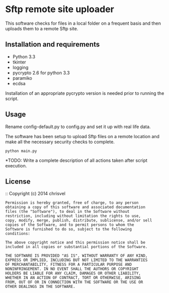 Sftp remote site uploader
=================================================================

This software checks for files in a local folder on a frequent basis and then uploads them to a remote Sftp site.


Installation and requirements
-----------------------------

- Python 3.3
- tkinter
- logging
- pycrypto 2.6 for python 3.3
- paramiko
- ecdsa

Installation of an appropriate pycrypto version is needed prior to running the script.

Usage
-----

Rename config-default.py to config.py and set it up with real life data.

The software has been setup to upload Sftp files on a remote location and make all the necessary security checks to complete.

    python main.py

*TODO: Write a complete description of all actions taken after script execution.

License
-------
::
    Copyright (c) 2014 chrisvel

    Permission is hereby granted, free of charge, to any person
    obtaining a copy of this software and associated documentation
    files (the "Software"), to deal in the Software without
    restriction, including without limitation the rights to use,
    copy, modify, merge, publish, distribute, sublicense, and/or sell
    copies of the Software, and to permit persons to whom the
    Software is furnished to do so, subject to the following
    conditions:

    The above copyright notice and this permission notice shall be
    included in all copies or substantial portions of the Software.

    THE SOFTWARE IS PROVIDED "AS IS", WITHOUT WARRANTY OF ANY KIND,
    EXPRESS OR IMPLIED, INCLUDING BUT NOT LIMITED TO THE WARRANTIES
    OF MERCHANTABILITY, FITNESS FOR A PARTICULAR PURPOSE AND
    NONINFRINGEMENT. IN NO EVENT SHALL THE AUTHORS OR COPYRIGHT
    HOLDERS BE LIABLE FOR ANY CLAIM, DAMAGES OR OTHER LIABILITY,
    WHETHER IN AN ACTION OF CONTRACT, TORT OR OTHERWISE, ARISING
    FROM, OUT OF OR IN CONNECTION WITH THE SOFTWARE OR THE USE OR
    OTHER DEALINGS IN THE SOFTWARE.
